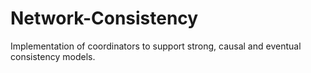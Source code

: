 # Network-Consistency
Implementation of coordinators to support strong, causal and eventual consistency models.
